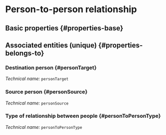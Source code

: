# Person-to-person relationship
<!--- THIS FILE IS GENERATED PLEASE DO NOT EDIT IT DIRECTLY --->



## Basic properties {#properties-base}



## Associated entities (unique) {#properties-belongs-to}

### Destination person {#personTarget}



*Technical name:* ```personTarget```

### Source person {#personSource}



*Technical name:* ```personSource```

### Type of relationship between people {#personToPersonType}



*Technical name:* ```personToPersonType```





